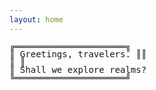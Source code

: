 ```yaml
---
layout: home
---
```


<p style="line-height: 90%;font-family: monospace;margin: auto;">
╔═════════════════════╗ <br/>
║&nbsp;Greetings, travelers. ║║   <br/>
║                          ║ <br/> 
║&nbsp;Shall we explore realms? <br/>
╚═════════════════════╝
</p>
